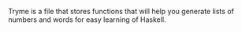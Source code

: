 Tryme is a file that stores functions that will help you generate lists of numbers and words for easy learning of Haskell.
